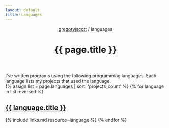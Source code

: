 ```yaml
---
layout: default
title: Languages
---
```


<header>
  <nav>
    <a href="/">gregoryjscott</a> / languages
  </nav>

  <h1>{{ page.title }}</h1>
</header>

<section markdown="1">
I've written programs using the following programming languages. Each language lists my projects that used the language.
</section>

<section>
{% assign list = page.languages | sort: 'projects_count' %}
{% for language in list reversed %}
  <h1><a href="{{ language.url }}">{{ language.title }}</a></h1>

  {% include links.md resource=language %}
{% endfor %}
</section>
